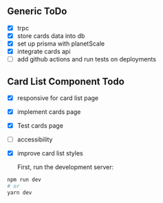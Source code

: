 ## Generic ToDo

- [x] trpc
- [x] store cards data into db
- [x] set up prisma with planetScale
- [x] integrate cards api
- [ ] add github actions and run tests on deployments

## Card List Component Todo

- [x] responsive for card list page
- [x] implement cards page
- [x] Test cards page
- [ ] accessibility
- [x] improve card list styles     
     
     First, run the development server:

```bash
npm run dev
# or
yarn dev
```
